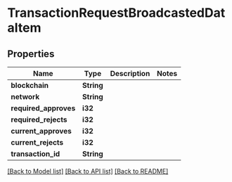 # TransactionRequestBroadcastedDataItem

## Properties

Name | Type | Description | Notes
------------ | ------------- | ------------- | -------------
**blockchain** | **String** |  | 
**network** | **String** |  | 
**required_approves** | **i32** |  | 
**required_rejects** | **i32** |  | 
**current_approves** | **i32** |  | 
**current_rejects** | **i32** |  | 
**transaction_id** | **String** |  | 

[[Back to Model list]](../README.md#documentation-for-models) [[Back to API list]](../README.md#documentation-for-api-endpoints) [[Back to README]](../README.md)


